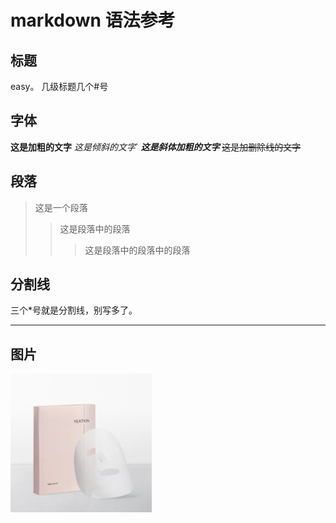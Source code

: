 # markdown 语法参考


## 标题
  easy。 几级标题几个#号

## 字体

  **这是加粗的文字**
  *这是倾斜的文字*`
  ***这是斜体加粗的文字***
  ~~这是加删除线的文字~~

## 段落

> 这是一个段落
>> 这是段落中的段落
>>> 这是段落中的段落中的段落

## 分割线

三个*号就是分割线，别写多了。
***


## 图片

![图片名称](https://github.com/Veycn/F2E/raw/master/Assets/images/test.png)